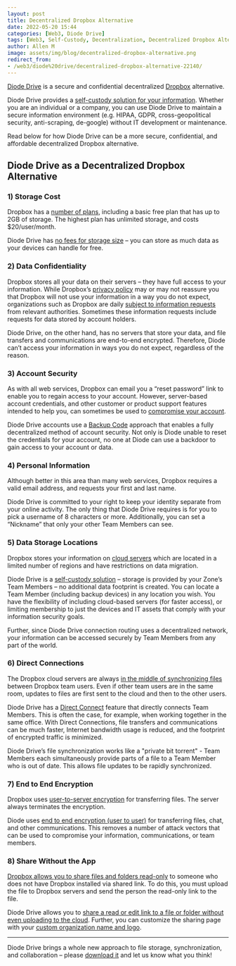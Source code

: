 ```yaml
---
layout: post
title: Decentralized Dropbox Alternative
date: 2022-05-20 15:44
categories: [Web3, Diode Drive]
tags: [Web3, Self-Custody, Decentralization, Decentralized Dropbox Alternative]
author: Allen M
image: assets/img/blog/decentralized-dropbox-alternative.png
redirect_from:
- /web3/diode%20drive/decentralized-dropbox-alternative-22140/
---
```


[Diode Drive](/solutions/app/) is a secure and confidential decentralized [Dropbox](https://dropbox.com) alternative.

Diode Drive provides a [self-custody solution for your information](/diode%20drive/self-custody-for-data-22032/). Whether you are an individual or a company, you can use Diode Drive to maintain a secure information environment (e.g. HIPAA, GDPR, cross-geopolitical security, anti-scraping, de-google) without IT development or maintenance.

Read below for how Diode Drive can be a more secure, confidential, and affordable decentralized Dropbox alternative.

## Diode Drive as a Decentralized Dropbox Alternative

### 1) Storage Cost

Dropbox has a [number of plans](https://dropbox.com/plans), including a basic free plan that has up to 2GB of storage. The highest plan has unlimited storage, and costs $20/user/month.

Diode Drive has [no fees for storage size](https://app.docs.diode.io/docs/features/is-diode-drive-unlimited-storage/) – you can store as much data as your devices can handle for free.

### 2) Data Confidentiality

Dropbox stores all your data on their servers – they have full access to your information. While Dropbox’s [privacy policy](https://www.dropbox.com/privacy) may or may not reassure you that Dropbox will not use your information in a way you do not expect, organizations such as Dropbox are daily [subject to information requests](https://help.dropbox.com/accounts-billing/security/legal-requests) from relevant authorities. Sometimes these information requests include requests for data stored by account holders.

Diode Drive, on the other hand, has no servers that store your data, and file transfers and communications are end-to-end encrypted. Therefore, Diode can’t access your information in ways you do not expect, regardless of the reason.

### 3) Account Security

As with all web services, Dropbox can email you a “reset password” link to enable you to regain access to your account. However, server-based account credentials, and other customer or product support features intended to help you, can sometimes be used to [compromise your account](https://www.theguardian.com/technology/2016/aug/31/dropbox-hack-passwords-68m-data-breach).

Diode Drive accounts use a [Backup Code](https://app.docs.diode.io/docs/features/diode-drive-backup-codes/) approach that enables a fully decentralized method of account security. Not only is Diode unable to reset the credentials for your account, no one at Diode can use a backdoor to gain access to your account or data.

### 4) Personal Information

Although better in this area than many web services, Dropbox requires a valid email address, and requests your first and last name. 

Diode Drive is committed to your right to keep your identity separate from your online activity. The only thing that Diode Drive requires is for you to pick a username of 8 characters or more. Additionally, you can set a “Nickname” that only your other Team Members can see.

### 5)	Data Storage Locations

Dropbox stores your information on [cloud servers](https://help.dropbox.com/accounts-billing/security/physical-location-data-storage) which are located in a limited number of regions and have restrictions on data migration.

Diode Drive is a [self-custody solution](/diode%20drive/self-custody-for-data-22032/) – storage is provided by your Zone’s Team Members – no additional data footprint is created. You can locate a Team Member (including backup devices) in any location you wish. You have the flexibility of including cloud-based servers (for faster access), or limiting membership to just the devices and IT assets that comply with your information security goals. 

Further, since Diode Drive connection routing uses a decentralized network, your information can be accessed securely by Team Members from any part of the world.

### 6)	Direct Connections

The Dropbox cloud servers are always [in the middle of synchronizing files](https://help.dropbox.com/installs-integrations/sync-uploads/sync-overview) between Dropbox team users. Even if other team users are in the same room, updates to files are first sent to the cloud and then to the other users.

Diode Drive has a [Direct Connect](/diodedrive/diodedriveupdate-directconnect-22033/) feature that directly connects Team Members. This is often the case, for example, when working together in the same office. With Direct Connections, file transfers and communications can be much faster, Internet bandwidth usage is reduced, and the footprint of encrypted traffic is minimized.

Diode Drive’s file synchronization works like a "private bit torrent" - Team Members each simultaneously provide parts of a file to a Team Member who is out of date. This allows file updates to be rapidly synchronized. 

### 7)	End to End Encryption

Dropbox uses [user-to-server encryption](https://www.dropboxforum.com/t5/Dropbox-files-folders/end-to-end-encryption/td-p/325994) for transferring files. The server always terminates the encryption. 

Diode uses [end to end encryption (user to user)](https://app.docs.diode.io/docs/using/how-it-works/) for transferring files, chat, and other communications. This removes a number of attack vectors that can be used to compromise your information, communications, or team members.

### 8)	Share Without the App

[Dropbox allows you to share files and folders read-only](https://help.dropbox.com/files-folders/share/view-only-access) to someone who does not have Dropbox installed via shared link. To do this, you must upload the file to Dropbox servers and send the person the read-only link to the file.

Diode Drive allows you to [share a read or edit link to a file or folder without even uploading to the cloud](/diode%20drive/Share-Files-Without-Uploading-21077/). Further, you can customize the sharing page with your [custom organization name and logo](https://app.docs.diode.io/docs/using/how-to-customize-share-page-information/). 

---

Diode Drive brings a whole new approach to file storage, synchronization, and collaboration – please [download it](/download/) and let us know what you think!
